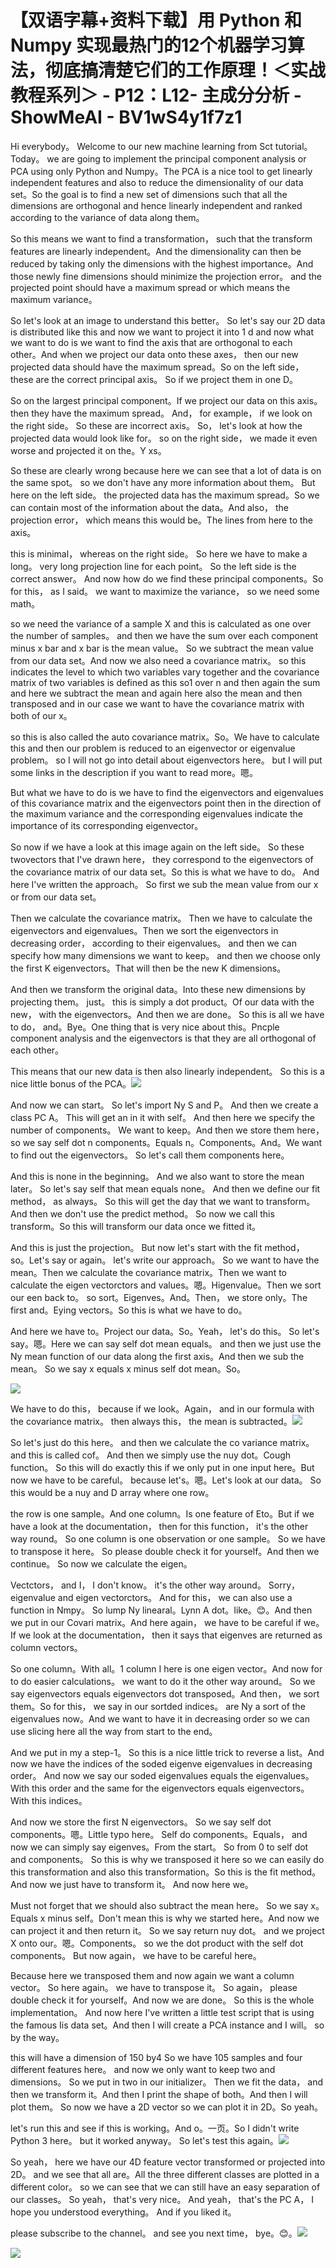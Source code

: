 # 【双语字幕+资料下载】用 Python 和 Numpy 实现最热门的12个机器学习算法，彻底搞清楚它们的工作原理！＜实战教程系列＞ - P12：L12- 主成分分析 - ShowMeAI - BV1wS4y1f7z1

Hi everybody。 Welcome to our new machine learning from Sct tutorial。 Today。 we are going to implement the principal component analysis or PCA using only Python and Numpy。The PCA is a nice tool to get linearly independent features and also to reduce the dimensionality of our data set。So the goal is to find a new set of dimensions such that all the dimensions are orthogonal and hence linearly independent and ranked according to the variance of data along them。

 So this means we want to find a transformation， such that the transform features are linearly independent。And the dimensionality can then be reduced by taking only the dimensions with the highest importance。And those newly fine dimensions should minimize the projection error。 and the projected point should have a maximum spread or which means the maximum variance。

 So let's look at an image to understand this better。 So let's say our 2D data is distributed like this and now we want to project it into 1 d and now what we want to do is we want to find the axis that are orthogonal to each other。And when we project our data onto these axes， then our new projected data should have the maximum spread。So on the left side， these are the correct principal axis。 So if we project them in one D。

 So on the largest principal component。If we project our data on this axis。 then they have the maximum spread。 And， for example， if we look on the right side。 So these are incorrect axis。 So， let's look at how the projected data would look like for。 so on the right side， we made it even worse and projected it on the。Y xs。

 So these are clearly wrong because here we can see that a lot of data is on the same spot。 so we don't have any more information about them。 But here on the left side。 the projected data has the maximum spread。So we can contain most of the information about the data。And also， the projection error， which means this would be。The lines from here to the axis。

 this is minimal， whereas on the right side。 So here we have to make a long。 very long projection line for each point。 So the left side is the correct answer。 And now how do we find these principal components。So for this， as I said。 we want to maximize the variance， so we need some math。

 so we need the variance of a sample X and this is calculated as one over the number of samples。 and then we have the sum over each component minus x bar and x bar is the mean value。 So we subtract the mean value from our data set。And now we also need a covariance matrix。 so this indicates the level to which two variables vary together and the covariance matrix of two variables is defined as this so1 over n and then again the sum and here we subtract the mean and again here also the mean and then transposed and in our case we want to have the covariance matrix with both of our x。

 so this is also called the auto covariance matrix。So。We have to calculate this and then our problem is reduced to an eigenvector or eigenvalue problem。 so I will not go into detail about eigenvectors here。 but I will put some links in the description if you want to read more。嗯。

But what we have to do is we have to find the eigenvectors and eigenvalues of this covariance matrix and the eigenvectors point then in the direction of the maximum variance and the corresponding eigenvalues indicate the importance of its corresponding eigenvector。

 So now if we have a look at this image again on the left side。 So these twovectors that I've drawn here， they correspond to the eigenvectors of the covariance matrix of our data set。So this is what we have to do。 And here I've written the approach。 So first we sub the mean value from our x or from our data set。

 Then we calculate the covariance matrix。 Then we have to calculate the eigenvectors and eigenvalues。Then we sort the eigenvectors in decreasing order， according to their eigenvalues。 and then we can specify how many dimensions we want to keep。 and then we choose only the first K eigenvectors。That will then be the new K dimensions。

And then we transform the original data。Into these new dimensions by projecting them。 just。 this is simply a dot product。Of our data with the new， with the eigenvectors。And then we are done。 So this is all we have to do， and。Bye。One thing that is very nice about this。Pncple component analysis and the eigenvectors is that they are all orthogonal of each other。

 This means that our new data is then also linearly independent。 So this is a nice little bonus of the PCA。![](img/592934822c91be0e4fe905744b84c579_1.png)

And now we can start。 So let's import Ny S and P。 And then we create a class PC A。 This will get an in it with self。 And then here we specify the number of components。 We want to keep。And then we store them here， so we say self dot n components。Equals n。Components。And。We want to find out the eigenvectors。 So let's call them components here。

And this is none in the beginning。 And we also want to store the mean later。 So let's say self that mean equals none。 And then we define our fit method， as always。 So this will get the day that we want to transform。And then we don't use the predict method。 So now we call this transform。So this will transform our data once we fitted it。

And this is just the projection。 But now let's start with the fit method， so。Let's say or again。 let's write our approach。 So we want to have the mean。Then we calculate the covariance matrix。Then we want to calculate the eigen vectorctors and values。嗯。Higenvalue。Then we sort our een back to。 so sort。Eigenves。And。Then， we store only。The first and。Eying vectors。So this is what we have to do。

 And here we have to。Project our data。So。Yeah， let's do this。 So let's say。嗯。Here we can say self dot mean equals。 and then we just use the Ny mean function of our data along the first axis。And then we sub the mean。 So we say x equals x minus self dot mean。So。

![](img/592934822c91be0e4fe905744b84c579_3.png)

We have to do this， because if we look。Again， and in our formula with the covariance matrix。 then always this， the mean is subtracted。![](img/592934822c91be0e4fe905744b84c579_5.png)

So let's just do this here。 and then we calculate the co variance matrix。 and this is called cof。 And then we simply use the nuy dot。Cough function。 So this will do exactly this if we only put in one input here。But now we have to be careful。 because let's。嗯。Let's look at our data。 So this would be a nuy and D array where one row。

 the row is one sample。And one column。Is one feature of Eto。But if we have a look at the documentation， then for this function， it's the other way round。 So one column is one observation or one sample。 So we have to transpose it here。 So please double check it for yourself。And then we continue。 So now we calculate the eigen。

Vectctors， and I， I don't know。 it's the other way around。 Sorry， eigenvalue and eigen vectorctors。 And for this， we can also use a function in Nmpy。 So lump Ny linearal。Lynn A dot。Iike。😊。And then we put in our Covari matrix。And here again， we have to be careful if we。If we look at the documentation， then it says that eigenves are returned as column vectors。

 So one column。With all。1 column I here is one eigen vector。And now for to do easier calculations。 we want to do it the other way around。 So we say eigenvectors equals eigenvectors dot transposed。And then， we sort them。So for this， we say in our sortded indices。 are Ny a sort of the eigenvalues now。And we want to have it in decreasing order so we can use slicing here all the way from start to the end。

 And we put in my a step-1。 So this is a nice little trick to reverse a list。And now we have the indices of the soded eigenve eigenvalues in decreasing order。 And now we say our soded eigenvalues equals the eigenvalues。With this order and the same for the eigenvectors equals eigenvectors。With this indices。

And now we store the first N eigenvectors。 So we say self dot components。嗯。Little typo here。 Self do components。Equals， and now we can simply say eigenves。From the start。 So from 0 to self dot and components。 So this is why we transposed it here so we can easily do this transformation and also this transformation。So this is the fit method。 And now we just have to transform it。 And now here we。

Must not forget that we should also subtract the mean here。 So we say x。Equals x minus self。Don't mean this is why we started here。And now we can project it and then return it。 So we say return nuy dot。 and we project X onto our。嗯。Components。 so we the dot product with the self dot components。 But now again， we have to be careful here。

Because here we transposed them and now again we want a column vector。 So here again。 we have to transpose it。 So again， please double check it for yourself。And now we are done。 So this is the whole implementation。 And now here I've written a little test script that is using the famous Iis data set。And then I will create a PCA instance and I will。 so by the way。

 this will have a dimension of 150 by4 So we have 105 samples and four different features here。 and now we only want to keep two and dimensions。 So we put in two in our initializer。 Then we fit the data， and then we transform it。And then I print the shape of both。And then I will plot them。 So now we have a 2D vector so we can plot it in 2D。So yeah。

 let's run this and see if this is working。And o。一页。So I didn't write Python 3 here。 but it worked anyway。 So let's test this again。![](img/592934822c91be0e4fe905744b84c579_7.png)

So yeah， here we have our 4D feature vector transformed or projected into 2D。 and we see that all are。All the three different classes are plotted in a different color。 so we can see that we can still have an easy separation of our classes。 So yeah， that's very nice。 And yeah， that's the PC A， I hope you understood everything。 And if you liked it。

 please subscribe to the channel。 and see you next time， bye。😊。![](img/592934822c91be0e4fe905744b84c579_9.png)

![](img/592934822c91be0e4fe905744b84c579_10.png)